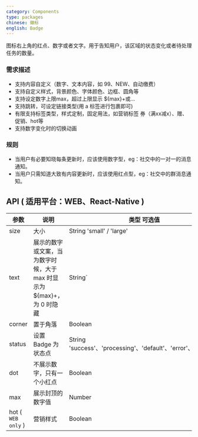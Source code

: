 ```yaml
---
category: Components
type: packages
chinese: 徽标
english: Badge
---
```



图标右上角的红点、数字或者文字。用于告知用户，该区域的状态变化或者待处理任务的数量。



### 需求描述

- 支持内容自定义（数字、文本内容，如 99、NEW、自动缴费）
- 支持自定义样式，背景颜色、字体颜色、边框、圆角等
- 支持设定数字上限max，超过上限显示 ${max}+或...
- 支持跳转，可设定链接类型(用 a 标签进行包裹即可)
- 有限支持标签类型，样式定制，固定用法，如营销标签 券（满xx减x）、赠、促销、hot等
- 支持数字变化时的切换动画


### 规则
- 当用户有必要知晓每条更新时，应该使用数字型，eg：社交中的一对一的消息通知。
- 当用户只需知道大致有内容更新时，应该使用红点型，eg：社交中的群消息通知。



## API ( 适用平台：WEB、React-Native )

| 参数        | 说明           | 类型 可选值      | 默认值       |
|------------|----------------|--------------------|--------------|
| size       | 大小              |  String 'small' / 'large'    |   `small`       |
| text       | 展示的数字或文案，当为数字时候，大于 max 时显示为 ${max}+，为 0 时隐藏     |   String`|`Number   |   -  |
| corner   | 置于角落   |   Boolean    |  false  |
| status   | 设置 Badge 为状态点 |   String 'success'、'processing'、'default'、'error'、'warning'    |  ''  |
| dot   | 不展示数字，只有一个小红点   |   Boolean    |  false  |
| max   | 展示封顶的数字值   | Number | 99 |
| hot ( `WEB only` )      | 营销样式  | Boolean | false |